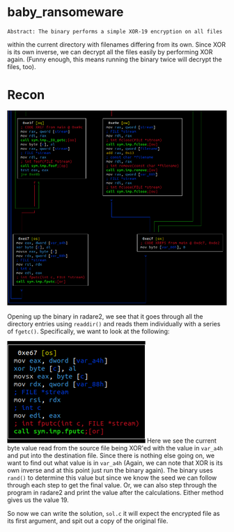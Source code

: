 # baby_ransomeware
    Abstract: The binary performs a simple XOR-19 encryption on all files
within the current directory with filenames differing from its own. Since
XOR is its own inverse, we can decrypt all the files easily by performing
XOR again. (Funny enough, this means running the binary twice will decrypt
the files, too).

# Recon
![xor_secret1.png](screenshots/xor_secret1.png)

Opening up the binary in radare2, we see that it goes through all the
directory entries using `readdir()` and reads them individually with
a series of `fgetc()`. Specifically, we want to look at the following:

![xor_secret2.png](screenshots/xor_secret2.png)
Here we see the current byte value read from the source file being
XOR'ed with the value in `var_a4h` and put into the destination file.
Since there is nothing else going on, we want to find out what value is
in `var_a4h` (Again, we can note that XOR is its own inverse and at this
point just run the binary again). The binary uses `rand()` to determine
this value but since we know the seed we can follow through each step to 
get the final value.
Or, we can also step through the program in radare2 and print the value
after the calculations. Either method gives us the value 19.

So now we can write the solution, `sol.c` it will expect the encrypted file
as its first argument, and spit out a copy of the original file.

